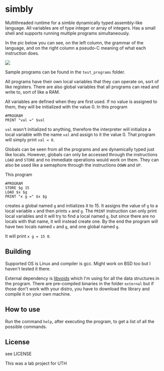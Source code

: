 # simbly

Multithreaded runtime for a simble dynamically typed assembly-like language. All variables are of type integer or array of integers. Has a small shell and supports running multiple programs simultaneously.

In the pic below you can see, on the left column, the grammar of the language, and on the right column a pseudo-C meaning of what each instruction does.

![](https://i.imgur.com/KgMjhTy.png) 

Sample programs can be found in the `test_programs` folder.

All programs have their own local variables that they can operate on, sort of like registers. There are also global variables that all programs can read and write to, sort of like a RAM.

All variables are defined when they are first used. If no value is assigned to them, they will be initialized with the value 0. In this program

```
#PROGRAM
PRINT "val =" $val
```

`val` wasn't initialized to anything, therefore the interpreter will initialize a local variable with the name `val` and assign to it the value 0. That program will simply print `val = 0`.

Globals can be seen from all the programs and are dynamically typed just like locals. However, globals can only be accessed through the instructions `LOAD` and `STORE` and no immediate operations would work on them. They can also be used like a semaphore through the instructions `DOWN` and `UP`.

This program

```
#PROGRAM
STORE $g 15
LOAD $x $g
PRINT "x g =" $x $g
```
creates a global named `g` and initializes it to 15. It assigns the value of `g` to a local variable `x` and then prints `x` and `g`. The `PRINT` instruction can only print local variables and it will try to find a local named `g`, but since there are no locals with that name, it will instead create one. By the end the program will have two locals named `x` and `g`, and one global named `g`.

It will print `x g = 15 0`.

## Building

Supported OS is Linux and compiler is gcc. Might work on BSD too but I haven't tested it there.

External dependency is [libvoids](https://github.com/Gikoskos/libvoids) which I'm using for all the data structures in the program. There are pre-compiled binaries in the folder `external` but if those don't work with your distro, you have to download the library and compile it on your own machine.

## How to use

Run the command `help`, after executing the program, to get a list of all the possible commands.

## License

see LICENSE

This was a lab project for UTH
